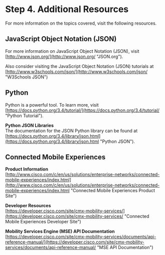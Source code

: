 # Step 4\. Additional Resources

For more information on the topics covered, visit the following resources.

## JavaScript Object Notation (JSON)

For more information on JavaScript Object Notation (JSON), visit [http://www.json.org/](http://www.json.org/ "JSON.org").

Also consider visiting the JavaScript Object Notation (JSON) tutorials at [http://www.w3schools.com/json/](http://www.w3schools.com/json/ "W3Schools JSON")

## Python

Python is a powerful tool. To learn more, visit [https://docs.python.org/3.4/tutorial/](https://docs.python.org/3.4/tutorial/ "Python Tutorial").

**Python JSON Libraries**<br>
The documentation for the JSON Python library can be found at [https://docs.python.org/3.4/library/json.html](https://docs.python.org/3.4/library/json.html "Python JSON").

## Connected Mobile Experiences

**Product Information**<br>
[http://www.cisco.com/c/en/us/solutions/enterprise-networks/connected-mobile-experiences/index.html](http://www.cisco.com/c/en/us/solutions/enterprise-networks/connected-mobile-experiences/index.html "Connected Mobile Experiences Product Site")

**Developer Resources**<br>
[https://developer.cisco.com/site/cmx-mobility-services/](https://developer.cisco.com/site/cmx-mobility-services/ "Connected Mobile Experiences Developer Site")

**Mobility Services Engine (MSE) API Documentation**<br>
[https://developer.cisco.com/site/cmx-mobility-services/documents/api-reference-manual/](https://developer.cisco.com/site/cmx-mobility-services/documents/api-reference-manual/ "MSE API Documentation")<br><br>
